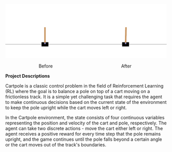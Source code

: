 
<p align="center">
    <div style="display: inline-block; float: left; width: 50%;" align="center">
        <img src="Render/demo.gif" width="400">
        <p align="center">Before</p>
    </div>
    <div style="display: inline-block; float: left; width: 50%;"  align="center">
        <img src="Render/eval.gif" width="400">
         <p align="center">After</p>
    </div>
</p>


**Project Descriptions**

Cartpole is a classic control problem in the field of Reinforcement Learning (RL) where the goal is to balance a pole on top of a cart moving on a frictionless track. It is a simple yet challenging task that requires the agent to make continuous decisions based on the current state of the environment to keep the pole upright while the cart moves left or right.

In the Cartpole environment, the state consists of four continuous variables representing the position and velocity of the cart and pole, respectively. The agent can take two discrete actions - move the cart either left or right. The agent receives a positive reward for every time step that the pole remains upright, and the game continues until the pole falls beyond a certain angle or the cart moves out of the track's boundaries.

 
